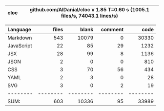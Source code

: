 | cloc | github.com/AlDanial/cloc v 1.85 T=0.60 s (1005.1 files/s, 74043.1 lines/s) |
| ---- | -------------------------------------------------------------------------- |


| Language   |    files |    blank |  comment |     code |
| :--------- | -------: | -------: | -------: | -------: |
| Markdown   |      543 |    10079 |        0 |    30330 |
| JavaScript |       22 |       85 |       29 |     1232 |
| JSX        |       28 |       99 |        8 |     1136 |
| JSON       |        2 |        0 |        0 |      810 |
| CSS        |        3 |       70 |       56 |      434 |
| YAML       |        2 |        3 |        0 |       28 |
| SVG        |        3 |        0 |        2 |       19 |
| --------   | -------- | -------- | -------- | -------- |
| SUM:       |      603 |    10336 |       95 |    33989 |
